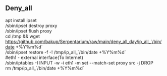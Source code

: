## Deny_all  
apt install ipset  
/sbin/ipset destroy proxy  
/sbin/ipset flush proxy  
cd /tmp && wget https://github.com/bakup/Serpentarium/raw/main/deny_all_day/ip_all_`/bin/date +%Y%m%d\`  
/sbin/ipset restore -f -! /tmp/ip_all_\`/bin/date +%Y%m%d\`  
#eth1 - external interface(To Internet)  
/sbin/iptables -I INPUT -w -i eth1 -m set --match-set proxy src -j DROP  
rm /tmp/ip_all_\`/bin/date +%Y%m%d`
